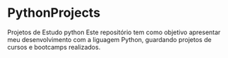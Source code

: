 # PythonProjects
Projetos de Estudo python
Este repositório tem como objetivo apresentar meu desenvolvimento com a liguagem Python, guardando projetos de cursos e bootcamps realizados.
